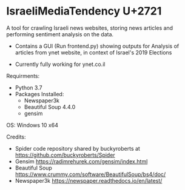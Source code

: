 # IsraeliMediaTendency U+2721

A tool for crawling Israeli news websites, storing news articles and performing sentiment analysis on the data.

- Contains a GUI (Run frontend.py) showing outputs for Analysis of articles from ynet website, in context of Israel's 2019 Elections

* Currently fully working for ynet.co.il

Requirments:
- Python 3.7
- Packages Installed:
  * Newspaper3k
  * Beautiful Soup 4.4.0
  * gensim

OS: Windows 10 x64

Credits:
* Spider code repository shared by buckyroberts at https://github.com/buckyroberts/Spider 
* Gensim https://radimrehurek.com/gensim/index.html
* Beautiful Soup https://www.crummy.com/software/BeautifulSoup/bs4/doc/
* Newspaper3k https://newspaper.readthedocs.io/en/latest/
